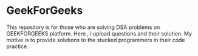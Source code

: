 # GeekForGeeks
This repository is for those who are solving DSA problems on GEEKFORGEEKS platform. Here , i upload questions and their solution. My motive is to provide solutions to the stucked programmers in their code practice.
